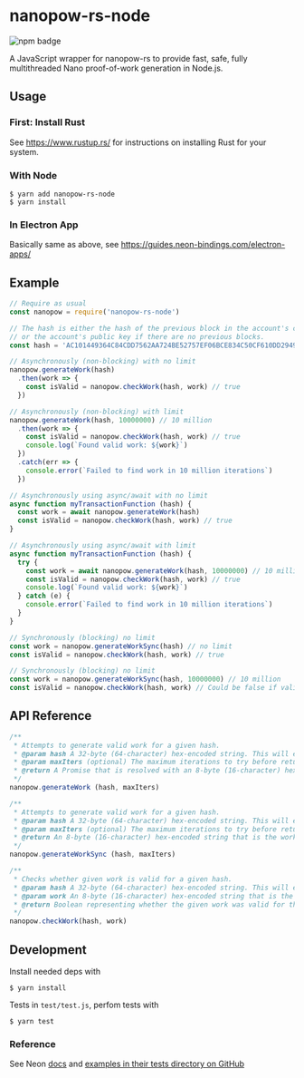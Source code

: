 # nanopow-rs-node

![npm badge](https://img.shields.io/npm/v/nanopow-rs-node.png)

A JavaScript wrapper for nanopow-rs to provide fast, safe, fully multithreaded Nano proof-of-work generation in Node.js.

## Usage

### First: Install Rust

See https://www.rustup.rs/ for instructions on installing Rust for your system.

### With Node

```
$ yarn add nanopow-rs-node
$ yarn install
```

### In Electron App

Basically same as above, see https://guides.neon-bindings.com/electron-apps/

## Example

```javascript
// Require as usual
const nanopow = require('nanopow-rs-node')

// The hash is either the hash of the previous block in the account's chain
// or the account's public key if there are no previous blocks.
const hash = 'AC101449364C84CDD7562AA724BE52757EF06BCE834C50CF610DD2949291B0D9'

// Asynchronously (non-blocking) with no limit
nanopow.generateWork(hash)
  .then(work => {
    const isValid = nanopow.checkWork(hash, work) // true
  })

// Asynchronously (non-blocking) with limit
nanopow.generateWork(hash, 10000000) // 10 million
  .then(work => {
    const isValid = nanopow.checkWork(hash, work) // true
    console.log(`Found valid work: ${work}`)
  })
  .catch(err => {
    console.error(`Failed to find work in 10 million iterations`)
  })

// Asynchronously using async/await with no limit
async function myTransactionFunction (hash) {
  const work = await nanopow.generateWork(hash)
  const isValid = nanopow.checkWork(hash, work) // true
}

// Asynchronously using async/await with limit
async function myTransactionFunction (hash) {
  try {
    const work = await nanopow.generateWork(hash, 10000000) // 10 million
    const isValid = nanopow.checkWork(hash, work) // true
    console.log(`Found valid work: ${work}`)
  } catch (e) {
    console.error(`Failed to find work in 10 million iterations`)
  }
}

// Synchronously (blocking) no limit
const work = nanopow.generateWorkSync(hash) // no limit
const isValid = nanopow.checkWork(hash, work) // true

// Synchronously (blocking) no limit
const work = nanopow.generateWorkSync(hash, 10000000) // 10 million
const isValid = nanopow.checkWork(hash, work) // Could be false if valid work was not found
```

## API Reference

```javascript
/**
 * Attempts to generate valid work for a given hash.
 * @param hash A 32-byte (64-character) hex-encoded string. This will either be the previous block hash, or, if there is no previous block, the account's public key.
 * @param maxIters (optional) The maximum iterations to try before returning. If this parameter is omitted, is null, or is 0, it will run until valid work is found.
 * @return A Promise that is resolved with an 8-byte (16-character) hex-encoded string that is the work found. If no work is found in maxIters, the promise is rejected.
 */
nanopow.generateWork (hash, maxIters)

/**
 * Attempts to generate valid work for a given hash.
 * @param hash A 32-byte (64-character) hex-encoded string. This will either be the previous block hash, or, if there is no previous block, the account's public key.
 * @param maxIters (optional) The maximum iterations to try before returning. If this parameter is omitted, is null, or is 0, it will run until valid work is found.
 * @return An 8-byte (16-character) hex-encoded string that is the work found. If no valid work was found in maxIters, returns '0000000000000000'
 */
nanopow.generateWorkSync (hash, maxIters)

/**
 * Checks whether given work is valid for a given hash.
 * @param hash A 32-byte (64-character) hex-encoded string. This will either be the previous block hash, or, if there is no previous block, the account's public key.
 * @param work An 8-byte (16-character) hex-encoded string that is the work to be verified.
 * @return Boolean representing whether the given work was valid for the given hash.
 */
nanopow.checkWork(hash, work)
```

## Development

Install needed deps with
```
$ yarn install
```

Tests in `test/test.js`, perfom tests with
```
$ yarn test
```

### Reference

See Neon [docs](https://api.neon-bindings.com/neon/index.html) and [examples in their tests directory on GitHub](https://github.com/neon-bindings/neon/tree/master/test/dynamic)
